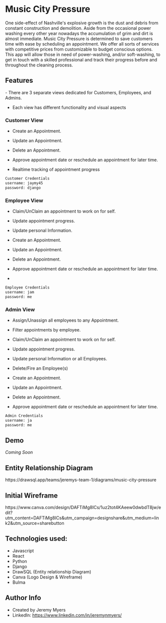 <h1> Music City Pressure </h1>
One side-effect of Nashville's explosive growth is the dust and debris from constant construction and demolition. Aside from the occasional power washing every other year nowadays the accumulation of grim and dirt is almost immediate.   Music City Pressure is determined to save customers time with ease by scheduling an appointment.  We offer all sorts of services with competitive prices from customizable to budget conscious options.  This app will allow those in need of power-washing, and/or soft-washing, to get in touch with a skilled professional and track their progress before and throughout the cleaning process.

<h2>Features</h2>
- There are 3 separate views dedicated for Customers, Employees, and Admins.
    
- Each view has different functionality and visual  aspects
    
 <h3>Customer View</h3>
 
 - Create an Appointment.
 
 - Update an Appointment.
 
 - Delete an Appointment.
 
 - Approve appointment date or reschedule an appointment for later time.
 
 - Realtime tracking of appointment progress
 
```py
Customer Credentials
username: jaymy45 
password: django
```

 
 <h3>Employee View</h3>
 
 - Claim/UnClaim an appointment to work on for self.
 
 - Update appointment progress.
 
 - Update personal Information.
 
 - Create an Appointment.
 
 - Update an Appointment.
 
 - Delete an Appointment.
 
 - Approve appointment date or reschedule an appointment for later time.
 
 -
 
```py
Employee Credentials
username: jam 
password: me
```
 

 <h3>Admin View</h3>
 
 - Assign/Unassign all employees to any Appointment.
 
 - Filter appointments by employee.
 
 - Claim/UnClaim an appointment to work on for self.
 
 - Update appointment progress.
 
 - Update personal Information or all Employees.
 
 - Delete/Fire an Employee(s)
 
 - Create an Appointment.
 
 - Update an Appointment.
 
 - Delete an Appointment.
 
 - Approve appointment date or reschedule an appointment for later time.
 
```py
Admin Credentials
username: ja 
password: me

```
 
<h2>Demo</h2>
<em>Coming Soon</em>
 
<h2>Entity Relationship Diagram</h2>
https://drawsql.app/teams/jeremys-team-1/diagrams/music-city-pressure

<h2>Initial Wireframe</h2>
https://www.canva.com/design/DAFTiMg8ICs/1uz2tot4KAeew0dwbdT8jw/edit?utm_content=DAFTiMg8ICs&utm_campaign=designshare&utm_medium=link2&utm_source=sharebutton


<h2>Technologies used:</h2>

- Javascript
- React
- Python
- Django
- DrawSQL (Entity relationship Diagram)
- Canva (Logo Design & Wireframe)
- Bulma

<h2>Author Info</h2>

- Created by Jeremy Myers
- LinkedIn: https://www.linkedin.com/in/jeremynmyers/
